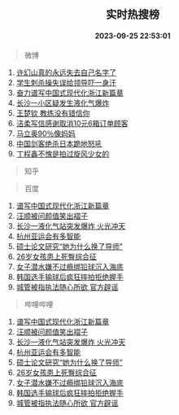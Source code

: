 <div align="center"><h2>实时热搜榜</h2><h4>2023-09-25 22:53:01</h4></div>

> 微博  

1. [许幻山真的永远失去自己名字了](https://s.weibo.com/weibo?q=%E8%AE%B8%E5%B9%BB%E5%B1%B1%E7%9C%9F%E7%9A%84%E6%B0%B8%E8%BF%9C%E5%A4%B1%E5%8E%BB%E8%87%AA%E5%B7%B1%E5%90%8D%E5%AD%97%E4%BA%86&t=31&band_rank=1&Refer=top)<br />
2. [学生刺杀操失误给领导吓一身汗](https://s.weibo.com/weibo?q=%23%E5%AD%A6%E7%94%9F%E5%88%BA%E6%9D%80%E6%93%8D%E5%A4%B1%E8%AF%AF%E7%BB%99%E9%A2%86%E5%AF%BC%E5%90%93%E4%B8%80%E8%BA%AB%E6%B1%97%23&t=31&band_rank=2&Refer=top)<br />
3. [奋力谱写中国式现代化浙江新篇章](https://s.weibo.com/weibo?q=%23%E5%A5%8B%E5%8A%9B%E8%B0%B1%E5%86%99%E4%B8%AD%E5%9B%BD%E5%BC%8F%E7%8E%B0%E4%BB%A3%E5%8C%96%E6%B5%99%E6%B1%9F%E6%96%B0%E7%AF%87%E7%AB%A0%23&t=31&band_rank=3&Refer=top)<br />
4. [长沙一小区疑发生液化气爆炸](https://s.weibo.com/weibo?q=%E9%95%BF%E6%B2%99%E4%B8%80%E5%B0%8F%E5%8C%BA%E7%96%91%E5%8F%91%E7%94%9F%E6%B6%B2%E5%8C%96%E6%B0%94%E7%88%86%E7%82%B8&t=31&band_rank=4&Refer=top)<br />
5. [王楚钦 教练没有错信你](https://s.weibo.com/weibo?q=%E7%8E%8B%E6%A5%9A%E9%92%A6%20%E6%95%99%E7%BB%83%E6%B2%A1%E6%9C%89%E9%94%99%E4%BF%A1%E4%BD%A0&t=31&band_rank=5&Refer=top)<br />
6. [洁柔写信感谢取消10元6箱订单顾客](https://s.weibo.com/weibo?q=%23%E6%B4%81%E6%9F%94%E5%86%99%E4%BF%A1%E6%84%9F%E8%B0%A2%E5%8F%96%E6%B6%8810%E5%85%836%E7%AE%B1%E8%AE%A2%E5%8D%95%E9%A1%BE%E5%AE%A2%23&t=31&band_rank=6&Refer=top)<br />
7. [马立奥90％像妈妈](https://s.weibo.com/weibo?q=%E9%A9%AC%E7%AB%8B%E5%A5%A590%EF%BC%85%E5%83%8F%E5%A6%88%E5%A6%88&t=31&band_rank=7&Refer=top)<br />
8. [中国剑客绝杀日本跪地怒吼](https://s.weibo.com/weibo?q=%23%E4%B8%AD%E5%9B%BD%E5%89%91%E5%AE%A2%E7%BB%9D%E6%9D%80%E6%97%A5%E6%9C%AC%E8%B7%AA%E5%9C%B0%E6%80%92%E5%90%BC%23&t=31&band_rank=8&Refer=top)<br />
9. [丁程鑫不愧是拍过旋风少女的](https://s.weibo.com/weibo?q=%E4%B8%81%E7%A8%8B%E9%91%AB%E4%B8%8D%E6%84%A7%E6%98%AF%E6%8B%8D%E8%BF%87%E6%97%8B%E9%A3%8E%E5%B0%91%E5%A5%B3%E7%9A%84&t=31&band_rank=9&Refer=top)<br />

> 知乎  


> 百度  

1. [谱写中国式现代化浙江新篇章](https://www.baidu.com/s?wd=%E8%B0%B1%E5%86%99%E4%B8%AD%E5%9B%BD%E5%BC%8F%E7%8E%B0%E4%BB%A3%E5%8C%96%E6%B5%99%E6%B1%9F%E6%96%B0%E7%AF%87%E7%AB%A0&sa=fyb_news&rsv_dl=fyb_news)<br />
2. [汪顺被问颜值笑出褶子](https://www.baidu.com/s?wd=%E6%B1%AA%E9%A1%BA%E8%A2%AB%E9%97%AE%E9%A2%9C%E5%80%BC%E7%AC%91%E5%87%BA%E8%A4%B6%E5%AD%90&sa=fyb_news&rsv_dl=fyb_news)<br />
3. [长沙一液化气站突发爆炸 火光冲天](https://www.baidu.com/s?wd=%E9%95%BF%E6%B2%99%E4%B8%80%E6%B6%B2%E5%8C%96%E6%B0%94%E7%AB%99%E7%AA%81%E5%8F%91%E7%88%86%E7%82%B8+%E7%81%AB%E5%85%89%E5%86%B2%E5%A4%A9&sa=fyb_news&rsv_dl=fyb_news)<br />
4. [杭州亚运会有多智能](https://www.baidu.com/s?wd=%E6%9D%AD%E5%B7%9E%E4%BA%9A%E8%BF%90%E4%BC%9A%E6%9C%89%E5%A4%9A%E6%99%BA%E8%83%BD&sa=fyb_news&rsv_dl=fyb_news)<br />
5. [硕士论文研究“她为什么换了导师”](https://www.baidu.com/s?wd=%E7%A1%95%E5%A3%AB%E8%AE%BA%E6%96%87%E7%A0%94%E7%A9%B6%E2%80%9C%E5%A5%B9%E4%B8%BA%E4%BB%80%E4%B9%88%E6%8D%A2%E4%BA%86%E5%AF%BC%E5%B8%88%E2%80%9D&sa=fyb_news&rsv_dl=fyb_news)<br />
6. [26岁女孩患上死臀综合征](https://www.baidu.com/s?wd=26%E5%B2%81%E5%A5%B3%E5%AD%A9%E6%82%A3%E4%B8%8A%E6%AD%BB%E8%87%80%E7%BB%BC%E5%90%88%E5%BE%81&sa=fyb_news&rsv_dl=fyb_news)<br />
7. [女子潜水嫌不过瘾绑铅球沉入海底](https://www.baidu.com/s?wd=%E5%A5%B3%E5%AD%90%E6%BD%9C%E6%B0%B4%E5%AB%8C%E4%B8%8D%E8%BF%87%E7%98%BE%E7%BB%91%E9%93%85%E7%90%83%E6%B2%89%E5%85%A5%E6%B5%B7%E5%BA%95&sa=fyb_news&rsv_dl=fyb_news)<br />
8. [韩国选手输球后疯狂摔拍拒绝握手](https://www.baidu.com/s?wd=%E9%9F%A9%E5%9B%BD%E9%80%89%E6%89%8B%E8%BE%93%E7%90%83%E5%90%8E%E7%96%AF%E7%8B%82%E6%91%94%E6%8B%8D%E6%8B%92%E7%BB%9D%E6%8F%A1%E6%89%8B&sa=fyb_news&rsv_dl=fyb_news)<br />
9. [城管被指执法随心所欲 官方辟谣](https://www.baidu.com/s?wd=%E5%9F%8E%E7%AE%A1%E8%A2%AB%E6%8C%87%E6%89%A7%E6%B3%95%E9%9A%8F%E5%BF%83%E6%89%80%E6%AC%B2+%E5%AE%98%E6%96%B9%E8%BE%9F%E8%B0%A3&sa=fyb_news&rsv_dl=fyb_news)<br />

> 哔哩哔哩  

1. [谱写中国式现代化浙江新篇章](https://www.baidu.com/s?wd=%E8%B0%B1%E5%86%99%E4%B8%AD%E5%9B%BD%E5%BC%8F%E7%8E%B0%E4%BB%A3%E5%8C%96%E6%B5%99%E6%B1%9F%E6%96%B0%E7%AF%87%E7%AB%A0&sa=fyb_news&rsv_dl=fyb_news)<br />
2. [汪顺被问颜值笑出褶子](https://www.baidu.com/s?wd=%E6%B1%AA%E9%A1%BA%E8%A2%AB%E9%97%AE%E9%A2%9C%E5%80%BC%E7%AC%91%E5%87%BA%E8%A4%B6%E5%AD%90&sa=fyb_news&rsv_dl=fyb_news)<br />
3. [长沙一液化气站突发爆炸 火光冲天](https://www.baidu.com/s?wd=%E9%95%BF%E6%B2%99%E4%B8%80%E6%B6%B2%E5%8C%96%E6%B0%94%E7%AB%99%E7%AA%81%E5%8F%91%E7%88%86%E7%82%B8+%E7%81%AB%E5%85%89%E5%86%B2%E5%A4%A9&sa=fyb_news&rsv_dl=fyb_news)<br />
4. [杭州亚运会有多智能](https://www.baidu.com/s?wd=%E6%9D%AD%E5%B7%9E%E4%BA%9A%E8%BF%90%E4%BC%9A%E6%9C%89%E5%A4%9A%E6%99%BA%E8%83%BD&sa=fyb_news&rsv_dl=fyb_news)<br />
5. [硕士论文研究“她为什么换了导师”](https://www.baidu.com/s?wd=%E7%A1%95%E5%A3%AB%E8%AE%BA%E6%96%87%E7%A0%94%E7%A9%B6%E2%80%9C%E5%A5%B9%E4%B8%BA%E4%BB%80%E4%B9%88%E6%8D%A2%E4%BA%86%E5%AF%BC%E5%B8%88%E2%80%9D&sa=fyb_news&rsv_dl=fyb_news)<br />
6. [26岁女孩患上死臀综合征](https://www.baidu.com/s?wd=26%E5%B2%81%E5%A5%B3%E5%AD%A9%E6%82%A3%E4%B8%8A%E6%AD%BB%E8%87%80%E7%BB%BC%E5%90%88%E5%BE%81&sa=fyb_news&rsv_dl=fyb_news)<br />
7. [女子潜水嫌不过瘾绑铅球沉入海底](https://www.baidu.com/s?wd=%E5%A5%B3%E5%AD%90%E6%BD%9C%E6%B0%B4%E5%AB%8C%E4%B8%8D%E8%BF%87%E7%98%BE%E7%BB%91%E9%93%85%E7%90%83%E6%B2%89%E5%85%A5%E6%B5%B7%E5%BA%95&sa=fyb_news&rsv_dl=fyb_news)<br />
8. [韩国选手输球后疯狂摔拍拒绝握手](https://www.baidu.com/s?wd=%E9%9F%A9%E5%9B%BD%E9%80%89%E6%89%8B%E8%BE%93%E7%90%83%E5%90%8E%E7%96%AF%E7%8B%82%E6%91%94%E6%8B%8D%E6%8B%92%E7%BB%9D%E6%8F%A1%E6%89%8B&sa=fyb_news&rsv_dl=fyb_news)<br />
9. [城管被指执法随心所欲 官方辟谣](https://www.baidu.com/s?wd=%E5%9F%8E%E7%AE%A1%E8%A2%AB%E6%8C%87%E6%89%A7%E6%B3%95%E9%9A%8F%E5%BF%83%E6%89%80%E6%AC%B2+%E5%AE%98%E6%96%B9%E8%BE%9F%E8%B0%A3&sa=fyb_news&rsv_dl=fyb_news)<br />
